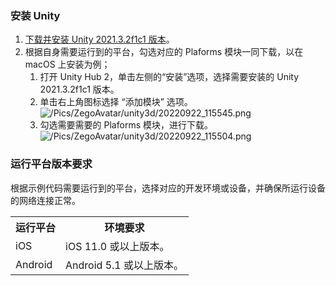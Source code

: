 

### 安装 Unity

1. [下载并安装 Unity 2021.3.2f1c1 版本](https://unity3d.com/get-unity/download)。
2. 根据自身需要运行到的平台，勾选对应的 Plaforms 模块一同下载，以在 macOS 上安装为例；   
    1. 打开 Unity Hub 2，单击左侧的“安装”选项，选择需要安装的 Unity 2021.3.2f1c1 版本。   
    2. 单击右上角图标选择 “添加模块” 选项。   
    ![/Pics/ZegoAvatar/unity3d/20220922_115545.png](https://storage.zego.im/sdk-doc/Pics/ZegoAvatar/unity3d/20220922_115545.png)   
    3. 勾选需要需要的 Plaforms 模块，进行下载。   
    ![/Pics/ZegoAvatar/unity3d/20220922_115504.png](https://storage.zego.im/sdk-doc/Pics/ZegoAvatar/unity3d/20220922_115504.png)

### 运行平台版本要求

根据示例代码需要运行到的平台，选择对应的开发环境或设备，并确保所运行设备的网络连接正常。

<table>
<tbody>
<tr>
<th>运行平台</th>
<th>环境要求</th>
</tr>
<tr>
<td>iOS</td>
<td>iOS 11.0 或以上版本。</td>
</tr>
<tr>
<td>Android</td>
<td>Android 5.1 或以上版本。</td>
</tr>
</tbody>
</table>

















